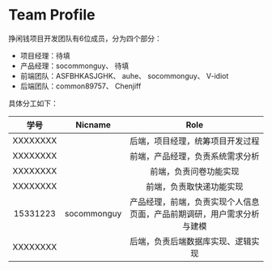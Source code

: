 # Team Profile

挣闲钱项目开发团队有6位成员，分为四个部分：

+ 项目经理：待填
+ 产品经理：socommonguy、 待填
+ 前端团队：ASFBHKASJGHK、 auhe、 socommonguy、 V-idiot
+ 后端团队：common89757、 Chenjiff

具体分工如下：

|   学号   |                      Nicname                      |                   Role                   |
| :------: | :-----------------------------------------------: | :-------------------------------------: |
| XXXXXXXX |           |     后端，项目经理，统筹项目开发过程     |
| XXXXXXXX |        |     前端，产品经理，负责系统需求分析     |
| XXXXXXXX |  |       前端，负责问卷功能实现       |
| XXXXXXXX |        |      前端，负责取快递功能实现      |
| 15331223 |     socommonguy     |       产品经理，前端，负责实现个人信息页面，产品前期调研，用户需求分析与建模       |
| XXXXXXXX |        | 后端，负责后端数据库实现、逻辑实现 |